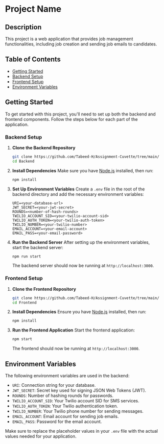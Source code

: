 # Project Name

## Description

This project is a web application that provides job management functionalities, including job creation and sending job emails to candidates.

## Table of Contents

- [Getting Started](#getting-started)
- [Backend Setup](#backend-setup)
- [Frontend Setup](#frontend-setup)
- [Environment Variables](#environment-variables)

## Getting Started

To get started with this project, you'll need to set up both the backend and frontend components. Follow the steps below for each part of the application.

### Backend Setup

1. **Clone the Backend Repository**

   ```bash
   git clone https://github.com/Tabeed-H/Assignment-Cuvette/tree/main/Backend
   cd Backend
   ```

2. **Install Dependencies**
   Make sure you have [Node.js](https://nodejs.org/) installed, then run:

   ```bash
   npm install
   ```

3. **Set Up Environment Variables**
   Create a `.env` file in the root of the backend directory and add the necessary environment variables:

   ```plaintext
   URI=<your-database-url>
   JWT_SECRET=<your-jwt-secret>
   ROUNDS=<number-of-hash-rounds>
   TWILIO_ACCOUNT_SID=<your-twilio-account-sid>
   TWILIO_AUTH_TOKEN=<your-twilio-auth-token>
   TWILIO_NUMBER=<your-twilio-number>
   EMAIL_ACCOUNT=<your-email-account>
   EMAIL_PASS=<your-email-password>
   ```

4. **Run the Backend Server**
   After setting up the environment variables, start the backend server:

   ```bash
   npm run start
   ```

   The backend server should now be running at `http://localhost:3000`.

### Frontend Setup

1. **Clone the Frontend Repository**

   ```bash
   git clone https://github.com/Tabeed-H/Assignment-Cuvette/tree/main/Frontend
   cd Frontend
   ```

2. **Install Dependencies**
   Ensure you have [Node.js](https://nodejs.org/) installed, then run:

   ```bash
   npm install
   ```

3. **Run the Frontend Application**
   Start the frontend application:

   ```bash
   npm start
   ```

   The frontend should now be running at `http://localhost:3000`.

## Environment Variables

The following environment variables are used in the backend:

- `URI`: Connection string for your database.
- `JWT_SECRET`: Secret key used for signing JSON Web Tokens (JWT).
- `ROUNDS`: Number of hashing rounds for passwords.
- `TWILIO_ACCOUNT_SID`: Your Twilio account SID for SMS services.
- `TWILIO_AUTH_TOKEN`: Your Twilio authentication token.
- `TWILIO_NUMBER`: Your Twilio phone number for sending messages.
- `EMAIL_ACCOUNT`: Email account for sending job emails.
- `EMAIL_PASS`: Password for the email account.

Make sure to replace the placeholder values in your `.env` file with the actual values needed for your application.
